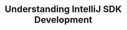 ---
title: Understanding IntelliJ SDK Development
tags: 
    - software development
firstPlanted: "2022-12-14T00:00:00.000Z"
lastTended: "2023-12-14T00:00:00.000Z"
growthStage: seed
---
